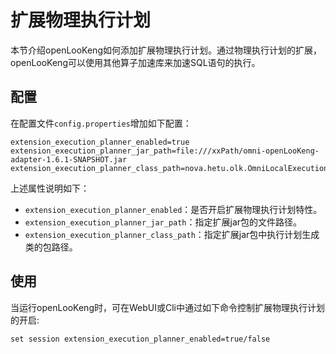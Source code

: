 # 扩展物理执行计划
本节介绍openLooKeng如何添加扩展物理执行计划。通过物理执行计划的扩展，openLooKeng可以使用其他算子加速库来加速SQL语句的执行。

## 配置
在配置文件`config.properties`增加如下配置：

``` properties
extension_execution_planner_enabled=true
extension_execution_planner_jar_path=file:///xxPath/omni-openLooKeng-adapter-1.6.1-SNAPSHOT.jar
extension_execution_planner_class_path=nova.hetu.olk.OmniLocalExecutionPlanner
```

上述属性说明如下：

- `extension_execution_planner_enabled`：是否开启扩展物理执行计划特性。
- `extension_execution_planner_jar_path`：指定扩展jar包的文件路径。
- `extension_execution_planner_class_path`：指定扩展jar包中执行计划生成类的包路径。


## 使用
当运行openLooKeng时，可在WebUI或Cli中通过如下命令控制扩展物理执行计划的开启:
```
set session extension_execution_planner_enabled=true/false
```